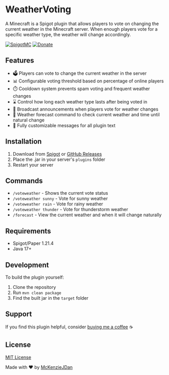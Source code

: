 # WeatherVoting

A Minecraft is a Spigot plugin that allows players to vote on changing the current weather in the Minecraft server. When enough players vote for a specific weather type, the weather will change accordingly.

[![SpigotMC](https://img.shields.io/badge/SpigotMC-FirstSpawn-orange)](/)
[![Donate](https://img.shields.io/badge/Donate-PayPal-blue.svg)](https://www.paypal.com/paypalme/mckenzio)

## Features

- 🗳️ Players can vote to change the current weather in the server
- 📊 Configurable voting threshold based on percentage of online players
- ⏱️ Cooldown system prevents spam voting and frequent weather changes
- ⌛ Control how long each weather type lasts after being voted in
- 📢 Broadcast announcements when players vote for weather changes
- 🔮 Weather forecast command to check current weather and time until natural change
- 💬 Fully customizable messages for all plugin text

## Installation

1. Download from [Spigot]() or [GitHub Releases](https://github.com/McKenzieJDan/WeatherVoting/releases)
2. Place the .jar in your server's `plugins` folder
3. Restart your server

## Commands

- `/voteweather` - Shows the current vote status
- `/voteweather sunny` - Vote for sunny weather
- `/voteweather rain` - Vote for rainy weather
- `/voteweather thunder` - Vote for thunderstorm weather
- `/forecast` - View the current weather and when it will change naturally

## Requirements

- Spigot/Paper 1.21.4
- Java 17+

## Development
To build the plugin yourself:

1. Clone the repository
2. Run `mvn clean package`
3. Find the built jar in the `target` folder

## Support
If you find this plugin helpful, consider [buying me a coffee](https://www.paypal.com/paypalme/mckenzio) ☕

## License

[MIT License](LICENSE)

Made with ❤️ by [McKenzieJDan](https://github.com/McKenzieJDan)